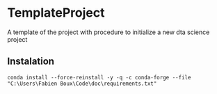 # TemplateProject
A template of the project with procedure to initialize a new dta science project





## Instalation

```
conda install --force-reinstall -y -q -c conda-forge --file "C:\Users\Fabien Boux\Code\doc\requirements.txt"
```
